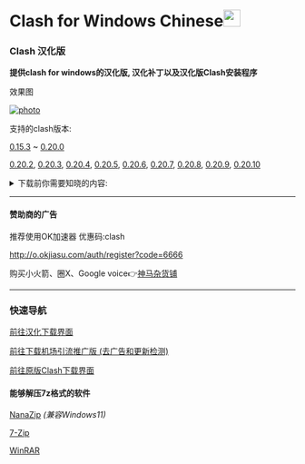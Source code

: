 # Clash for Windows Chinese<img src="https://github.com/ender-zhao/Clash-for-Windows_Chinese/blob/main/image/image_clash.png?raw=true" width="30" height="30">
### Clash 汉化版

**提供clash for windows的汉化版, 汉化补丁以及汉化版Clash安装程序**

效果图

[![photo](https://github.com/ender-zhao/Clash-for-Windows_Chinese/blob/main/image/Image_Clash-for-Windows_Chinese-0.20.10.png?raw=true)](https://github.com/ender-zhao/Clash-for-Windows_Chinese/releases/)

支持的clash版本: 

[0.15.3](https://github.com/ender-zhao/Clash-for-Windows_Chinese/releases/tag/CFW-V0.15.3_CN-V4)
~
[0.20.0](https://github.com/ender-zhao/Clash-for-Windows_Chinese/releases/tag/CFW-V0.20.0_CN)

[0.20.2](https://github.com/ender-zhao/Clash-for-Windows_Chinese/releases/tag/CFW-V0.20.2_CN),
[0.20.3](https://github.com/ender-zhao/Clash-for-Windows_Chinese/releases/tag/CFW-V0.20.3_CN),
[0.20.4](https://github.com/ender-zhao/Clash-for-Windows_Chinese/releases/tag/CFW-V0.20.4_CN),
[0.20.5](https://github.com/ender-zhao/Clash-for-Windows_Chinese/releases/tag/CFW-V0.20.5_CN),
[0.20.6](https://github.com/ender-zhao/Clash-for-Windows_Chinese/releases/tag/CFW-V0.20.6_CN),
[0.20.7](https://github.com/ender-zhao/Clash-for-Windows_Chinese/releases/tag/CFW-V0.20.7_CN),
[0.20.8](https://github.com/ender-zhao/Clash-for-Windows_Chinese/releases/tag/CFW-V0.20.8_CN),
[0.20.9](https://github.com/ender-zhao/Clash-for-Windows_Chinese/releases/tag/CFW-V0.20.9_CN),
[0.20.10](https://github.com/ender-zhao/Clash-for-Windows_Chinese/releases/tag/CFW-V0.20.10_CN)

<details><summary>下载前你需要知晓的内容:</summary>

  **下载将代表你对以下内容无任何异议**

*这个库提供的Clash for Windows是修改过的*

    对Clash for Windows进行的修改:
      1, 修改"app.asar"文件中的"renderer.js"
      2, 修改"app.asar"文件中的"main.js"
      3, 修改"app.asar"文件中的"zh-cn.js"
    对Clash for Windows植入的第三方链接:
      1, https://github.com/ender-zhao/Clash-for-Windows_Chinese-Attached
    汉化的方式
      通过Notepad++进行替换 (已被淘汰)
        手动替换用表位置:
          Clash-for-Windows_Chinese/chinese_file/Clash_Sinicization_Comparison_Table
        下载链接:
          https://notepad-plus-plus.org/downloads/
      通过Replace Pioneer的Batch Rnuuer工具配合替换表进行批量替换
        替换表的位置:
          Clash-for-Windows_Chinese/chinese_file/Auto/main-chinese
          Clash-for-Windows_Chinese/chinese_file/Auto/renderer-chinese
        下载链接
          https://www.mind-pioneer.com/
      zh-cn.js的汉化方式:
        将文件中的"后"改为"前"
        在app.asar中的位置:
          app.asar\node_modules\moment\locale\zh-cn.js
    封包方式
      安装程序的封包程序:
        简易封包工具_3.2.0.1.exe (已被淘汰)
        Inno Setup Compiler
          下载链接:
            https://jrsoftware.org/isdl.php
      .7z扩展名的封包程序:
        7-zip (已弃用)
        下载链接:
          https://7-zip.org/
        NanaZip
        下载链接:
          In the Microsoft Store
    --------------------------
    important!
    -------------------------
    赞助商的一切内容与该库无关
    软件仅共学习使用，请在下载后24小时内删除相关信息
    该库不承担由使用者造成的任何行为
    该库的所有内容仅存在于GitHub
</details>

*** 

#### 赞助商的广告

推荐使用OK加速器  优惠码:clash

http://o.okjiasu.com/auth/register?code=6666

购买小火箭、圈X、Google voice👉[神马杂货铺](https://googlevoice.top/)

***
### 快速导航
[前往汉化下载界面](https://github.com/ender-zhao/Clash-for-Windows_Chinese/releases)

[前往下载机场引流推广版 (去广告和更新检测)](https://github.com/ender-zhao/CFW-custom-made)

[前往原版Clash下载界面](https://github.com/Fndroid/clash_for_windows_pkg/releases)

#### 能够解压7z格式的软件

[NanaZip](https://github.com/M2Team/NanaZip) *(兼容Windows11)*

[7-Zip](https://www.7-zip.org/)

[WinRAR](https://www.rarlab.com/)

